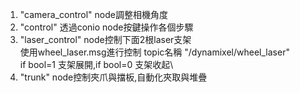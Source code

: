 1. "camera_control" node調整相機角度
2. "control" 透過conio node按鍵操作各個步驟
3. "laser_control" node控制下面2根laser支架\
使用wheel_laser.msg進行控制 topic名稱 "/dynamixel/wheel_laser"\
if bool=1 支架展開,if bool=0 支架收起\
4. "trunk" node控制夾爪與擋板,自動化夾取與堆疊